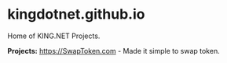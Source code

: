 # kingdotnet.github.io

Home of KING.NET Projects.

<b>Projects:</b>
https://SwapToken.com - Made it simple to swap token.
